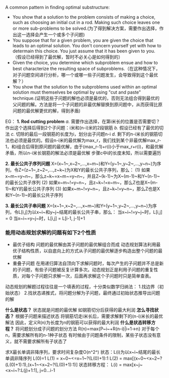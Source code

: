 A common pattern in finding optimal substructure:
- You show that a solution to the problem consists of making a choice, such as choosing an initial cut in a rod. Making such choice leaves one or more sub-problems to be solved.(为了得到解决方案，需要作出选择，作出这一选择会产生一个或多个子问题)
- You suppose that for a given problem, you are given the choice that leads to an optimal solution. You don't concern yourself yet with how to determain this choice. You just assume that it has been given to you.（假设已经得到了最优解，暂时不必关心是如何得到的）
- Given the choice, you determine which subproblem ensue and how to best characterize the resulting space of subproblems.（在这种情况下，对子问题空间进行分析，哪一个或哪一些子问题发生，会导致得到这个最优解？）
- You show that the solution to the subproblems used within an optimal solution must themselves be optimal by using "cut and paste" technique.(证明这些子问题的解也必须是最优的，否则无法组合得到最优的父问题的解。方法是将一个子问题的非最优解替换到原问题中，从而获得比原问题的最优解更优的解，得到矛盾)

EG：
**1. Rod cutting problem**
*a.* 需要作出选择，在第i米长的位置是否需要切？作出这个选择后得到2个子问题：i米和(n-i)米的2段钢筋
*b.* 假设已经有了最优的切法
*c.* 切除的最后一段钢筋的长度为i，划分出子问题n-i
*d.* 剩下的n-i米长的钢筋切法也必须是最优的。假设n-i米的最优解为max_r，我们找到某个非最优解max_r-1，和i组合后得到原问题的最优解，由于(max_r-1)+r(i)小于max_r+r(i)，和最优解矛盾，所以n-i米长钢筋的解法必须是最优解
步骤c中i的长度未知，所以需要遍历

**2. 最长公共子序列问题**
X=(x~1~,x~2~,...,x~m~)和Y=(y~1~,y~2~,...,y~n~)为序列，令Z=(z~1~,z~2~,...,z~k~)为X和Y的最长公共子序列，那么：
(1) 如果x~m~=y~n~，那么z~k~=x~m~=y~n~，并且Z~(k-1)~为X~(m-1)~和Y~(n-1)~的最长公共子序列
(2) 如果x~m~!=y~n~，且z~k~!=x~m~，那么Z也是X~(m-1)~和Y的最长公共子序列
(3) 如果x~m~!=y~n~，且z~k~!=y~n~，那么Z也是X和Y~(n-1)~的最长公共子序列

**3. 最长公共子串问题**
X=(x~1~,x~2~,...,x~m~)和Y=(y~1~,y~2~,...,y~n~)为序列，令L[i,j]为以x~i~和y~j~结尾的最长公共子串，那么：
当x~i~!=y~j~时，L[i,j] = 0
当x~i~=y~j~时，L[i,j] = L[i-1, j-1]+1

### 能用动态规划求解的问题有如下2个性质
- 最优子结构
问题的最优解由其子问题的最优解组合而成
动态规划算法利用最优子结构性质，以自底向上的方式从子问题的最优解逐步构造出整个问题的最优解
- 重叠子问题
在用递归算法自顶向下求解问题时，每次产生的子问题并不总是新的子问题，有些子问题被反复计算多次。动态规划正是利用子问题的重复性质，对每个子问题只求解一次，后面再求解这个子问题时只是简单查表。

动态规划的解题过程往往是一个填表的过程，十分类似数学归纳法：
1.找边界（初始状态）
2.找状态递推式，将问题分解为子问题，最终通过初始状态推导出问题的解

**什么是状态？**
状态就是问题的最优解
如钢筋切分后获得的最大利润
**怎么寻找状态？**
根据子问题来描述状态
将钢筋切走i米长后，需要求解剩下的(n-i)米长的最优解法
因此，定义R(n)为长度为n的钢筋可以获得的最大利润
**什么是状态转移方程？**
将问题划分成子问题的划分方法
R(n)=max{P~i~+R(n-i)|i=1->n}
对于每个n，需要求解所有的n-1种子状态
有时候由于问题条件的限制，某些子状态没有意义，就不需要求解所有子状态了

求X最长单调非降序列，要求时间复杂度O(n^2^)
状态：L(i)为以x~i~结尾的最长单调非降序列
L(0)=1
L(1) = x~0~<=x~1~?(L(0)+1):1
L(2) = max[(x~0~<x~2~?(L(0)+1):1),(x~1~<x~2~?(L(0)+1):1)]
状态转移方程：
L(i) = max[x~j~<x~i~?:L(j)+1:1], j=0...i-1
